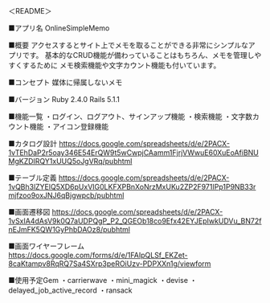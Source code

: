 ＜README＞

■アプリ名
 OnlineSimpleMemo

■概要
アクセスするとサイト上でメモを取ることができる非常にシンプルなアプリです。
基本的なCRUD機能が備わっていることはもちろん、メモを管理しやすくするために
メモ検索機能や文字カウント機能も付いています。

■コンセプト
媒体に帰属しないメモ

■バージョン
Ruby 2.4.0 Rails 5.1.1

■機能一覧
・ログイン、ログアウト、サインアップ機能
・検索機能
・文字数カウント機能
・アイコン登録機能

■カタログ設計
https://docs.google.com/spreadsheets/d/e/2PACX-1vTEhDaP2r5oay346E54ErQW9t5wCwpjCAamm1FjrjVWwuE60XuEoAfiBNUMgKZDIRQY1xUUQ5oJgVRq/pubhtml

■テーブル定義
https://docs.google.com/spreadsheets/d/e/2PACX-1vQBh3lZYElQ5XD6pUxVIG0LKFXPBnXoNrzMxUKu2ZP2F971IPp1P9NB33rmjfzoo9oxJNJ6qBjgwpcb/pubhtml

■画面遷移図
https://docs.google.com/spreadsheets/d/e/2PACX-1vSxIA4dAsV9k0Q7aUDPQgP_P2_QGEOb18co9Efx42EYJEpIwkUDVu_BN72fnEJmFK5QW1GyPhbDAOz8/pubhtml

■画面ワイヤーフレーム
https://docs.google.com/forms/d/e/1FAIpQLSf_EKZet-8caKtampv8RqRQ7Sa4SXrp3peROiUzv-PDPXXn1g/viewform

■使用予定Gem
・carrierwave
・mini_magick
・devise
・delayed_job_active_record
・ransack